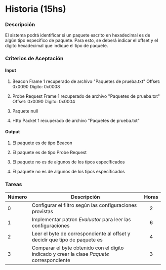 # Historia (15hs)

### Descripción

El sistema podrá identificar si un paquete escrito en hexadecimal es de algún tipo específico de paquete. Para esto, se deberá indicar el offset y el dígito hexadecimal que indique el tipo de paquete. 

### Criterios de Aceptación

#### Input 

1) Beacon Frame 1 recuperado de archivo "Paquetes de prueba.txt"
Offset: 0x0090
Dígito: 0x0008

2) Probe Request Frame 1 recuperado de archivo "Paquetes de prueba.txt"
Offset: 0x0090
Dígito: 0x0004

3) Paquete null

4) Http Packet 1 recuperado de archivo "Paquetes de prueba.txt"

#### Output

1) El paquete es de tipo Beacon

2) El paquete es de tipo Probe Request

3) El paquete no es de algunos de los tipos específicados

4) El paquete no es de algunos de los tipos específicados

### Tareas

| Número | Descripción | Horas |
| ------ | ------ | :------: |
| 0 | Configurar el filtro según las configuraciones provistas| 2 |
| 1 | Implementar patron *Evaluator* para leer las configuraciones| 6 |
| 2 | Leer el byte de correspondiente al offset y decidir que tipo de paquete es| 4 |
| 3 | Comparar el byte obtenido con el dígito indicado y crear la clase *Paquete* correspondiente| 3 |

